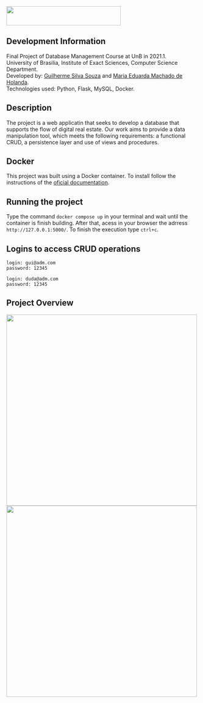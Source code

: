 <img src="https://github.com/gss214/Sexto-Andar/blob/main/app/static/imgs/logo.png" width="300" height="50">

## Development Information

Final Project of Database Management Course at UnB in 2021.1. \
University of Brasilia, Institute of Exact Sciences, Computer Science Department. \
Developed by: [Guilherme Silva Souza](https://github.com/gss214) and [Maria Eduarda Machado de Holanda](https://github.com/dudaholandah). \
Technologies used: Python, Flask, MySQL, Docker.

## Description

The project is a web applicatin that seeks to develop a database that supports the flow of digital real estate. Our work aims to provide a data manipulation tool, which meets the following requirements: a functional CRUD, a persistence layer and use of views and procedures.

## Docker

This project was built using a Docker container. To install follow the instructions of the [oficial documentation](https://docs.docker.com/engine/install/).

## Running the project

Type the command `docker compose up` in your terminal and wait until the container is finish building. After that, acess in your browser the adrress `http://127.0.0.1:5000/`. To finish the execution type  `ctrl+c`.

## Logins to access CRUD operations

```
login: gui@adm.com
password: 12345

login: duda@adm.com
password: 12345
```

## Project Overview

<div><a>
  <img src="https://github.com/gss214/Sexto-Andar/blob/main/imagens/sexto-andar-overview.gif" width='500'>
  <img src="https://github.com/gss214/Sexto-Andar/blob/main/imagens/sexto-andar-crud.gif" width='500'>
</a></div>
